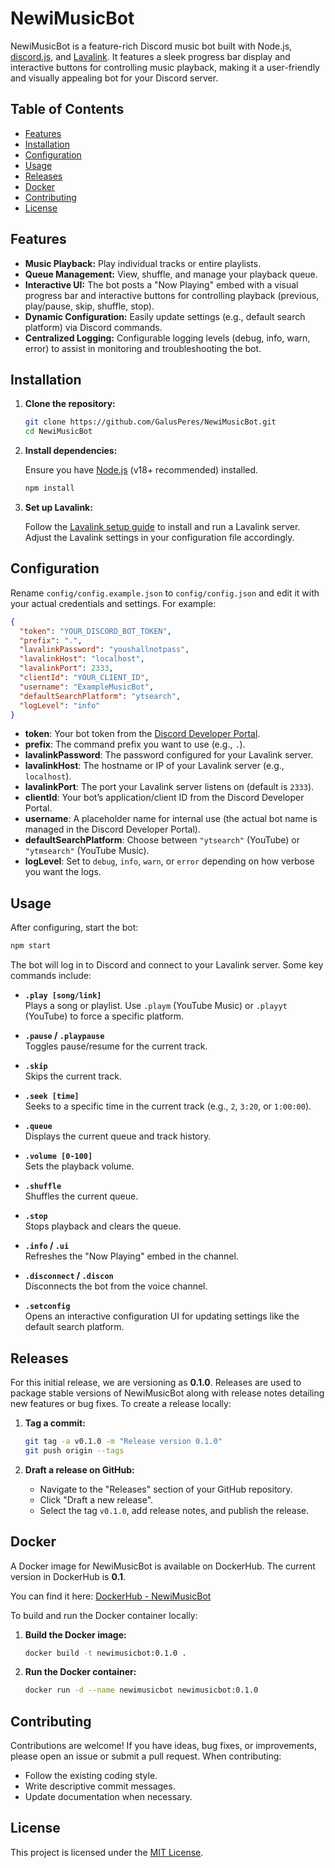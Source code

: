 # NewiMusicBot

NewiMusicBot is a feature-rich Discord music bot built with Node.js, [discord.js](https://discord.js.org/), and [Lavalink](https://github.com/freyacodes/Lavalink). It features a sleek progress bar display and interactive buttons for controlling music playback, making it a user-friendly and visually appealing bot for your Discord server.

## Table of Contents

- [Features](#features)
- [Installation](#installation)
- [Configuration](#configuration)
- [Usage](#usage)
- [Releases](#releases)
- [Docker](#docker)
- [Contributing](#contributing)
- [License](#license)

## Features

- **Music Playback:** Play individual tracks or entire playlists.
- **Queue Management:** View, shuffle, and manage your playback queue.
- **Interactive UI:** The bot posts a "Now Playing" embed with a visual progress bar and interactive buttons for controlling playback (previous, play/pause, skip, shuffle, stop).
- **Dynamic Configuration:** Easily update settings (e.g., default search platform) via Discord commands.
- **Centralized Logging:** Configurable logging levels (debug, info, warn, error) to assist in monitoring and troubleshooting the bot.

## Installation

1. **Clone the repository:**

   ```bash
   git clone https://github.com/GalusPeres/NewiMusicBot.git
   cd NewiMusicBot
   ```

2. **Install dependencies:**

   Ensure you have [Node.js](https://nodejs.org/) (v18+ recommended) installed.
   
   ```bash
   npm install
   ```

3. **Set up Lavalink:**

   Follow the [Lavalink setup guide](https://github.com/freyacodes/Lavalink) to install and run a Lavalink server. Adjust the Lavalink settings in your configuration file accordingly.

## Configuration

Rename `config/config.example.json` to `config/config.json` and edit it with your actual credentials and settings. For example:

```json
{
  "token": "YOUR_DISCORD_BOT_TOKEN",
  "prefix": ".",
  "lavalinkPassword": "youshallnotpass",
  "lavalinkHost": "localhost",
  "lavalinkPort": 2333,
  "clientId": "YOUR_CLIENT_ID",
  "username": "ExampleMusicBot",
  "defaultSearchPlatform": "ytsearch",
  "logLevel": "info"
}
```

- **token**: Your bot token from the [Discord Developer Portal](https://discord.com/developers/applications).
- **prefix**: The command prefix you want to use (e.g., `.`).
- **lavalinkPassword**: The password configured for your Lavalink server.
- **lavalinkHost**: The hostname or IP of your Lavalink server (e.g., `localhost`).
- **lavalinkPort**: The port your Lavalink server listens on (default is `2333`).
- **clientId**: Your bot’s application/client ID from the Discord Developer Portal.
- **username**: A placeholder name for internal use (the actual bot name is managed in the Discord Developer Portal).
- **defaultSearchPlatform**: Choose between `"ytsearch"` (YouTube) or `"ytmsearch"` (YouTube Music).
- **logLevel**: Set to `debug`, `info`, `warn`, or `error` depending on how verbose you want the logs.

## Usage

After configuring, start the bot:

```bash
npm start
```

The bot will log in to Discord and connect to your Lavalink server. Some key commands include:

- **`.play [song/link]`**  
  Plays a song or playlist. Use `.playm` (YouTube Music) or `.playyt` (YouTube) to force a specific platform.

- **`.pause` / `.playpause`**  
  Toggles pause/resume for the current track.

- **`.skip`**  
  Skips the current track.

- **`.seek [time]`**  
  Seeks to a specific time in the current track (e.g., `2`, `3:20`, or `1:00:00`).

- **`.queue`**  
  Displays the current queue and track history.

- **`.volume [0-100]`**  
  Sets the playback volume.

- **`.shuffle`**  
  Shuffles the current queue.

- **`.stop`**  
  Stops playback and clears the queue.

- **`.info` / `.ui`**  
  Refreshes the "Now Playing" embed in the channel.

- **`.disconnect` / `.discon`**  
  Disconnects the bot from the voice channel.

- **`.setconfig`**  
  Opens an interactive configuration UI for updating settings like the default search platform.

## Releases

For this initial release, we are versioning as **0.1.0**. Releases are used to package stable versions of NewiMusicBot along with release notes detailing new features or bug fixes. To create a release locally:

1. **Tag a commit:**

   ```bash
   git tag -a v0.1.0 -m "Release version 0.1.0"
   git push origin --tags
   ```

2. **Draft a release on GitHub:**
   - Navigate to the "Releases" section of your GitHub repository.
   - Click "Draft a new release".
   - Select the tag `v0.1.0`, add release notes, and publish the release.

## Docker

A Docker image for NewiMusicBot is available on DockerHub. The current version in DockerHub is **0.1**.

You can find it here: [DockerHub - NewiMusicBot](https://hub.docker.com/repository/docker/galusperes/newimusicbot/general)

To build and run the Docker container locally:

1. **Build the Docker image:**

   ```bash
   docker build -t newimusicbot:0.1.0 .
   ```

2. **Run the Docker container:**

   ```bash
   docker run -d --name newimusicbot newimusicbot:0.1.0
   ```

## Contributing

Contributions are welcome! If you have ideas, bug fixes, or improvements, please open an issue or submit a pull request. When contributing:

- Follow the existing coding style.
- Write descriptive commit messages.
- Update documentation when necessary.

## License

This project is licensed under the [MIT License](LICENSE).

